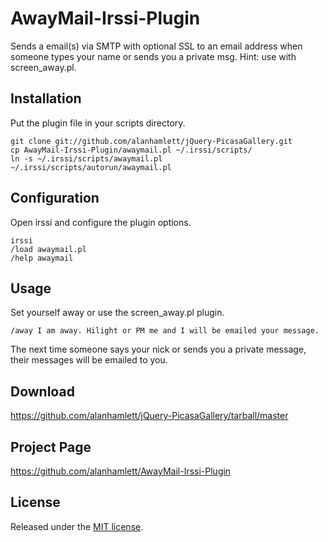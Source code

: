 AwayMail-Irssi-Plugin
====================

Sends a email(s) via SMTP with optional SSL to an email address when someone types your name or sends you a private msg. Hint: use with screen_away.pl.

Installation
------------

Put the plugin file in your scripts directory.

    git clone git://github.com/alanhamlett/jQuery-PicasaGallery.git
    cp AwayMail-Irssi-Plugin/awaymail.pl ~/.irssi/scripts/
    ln -s ~/.irssi/scripts/awaymail.pl ~/.irssi/scripts/autorun/awaymail.pl

Configuration
-------------

Open irssi and configure the plugin options.

    irssi
    /load awaymail.pl
    /help awaymail

Usage
-----

Set yourself away or use the screen_away.pl plugin.

    /away I am away. Hilight or PM me and I will be emailed your message.

The next time someone says your nick or sends you a private message, their messages will be emailed to you.

Download
--------

<https://github.com/alanhamlett/jQuery-PicasaGallery/tarball/master>

Project Page
------------

<https://github.com/alanhamlett/AwayMail-Irssi-Plugin>

License
-------

Released under the [MIT license](http://opensource.org/licenses/mit-license.php).

